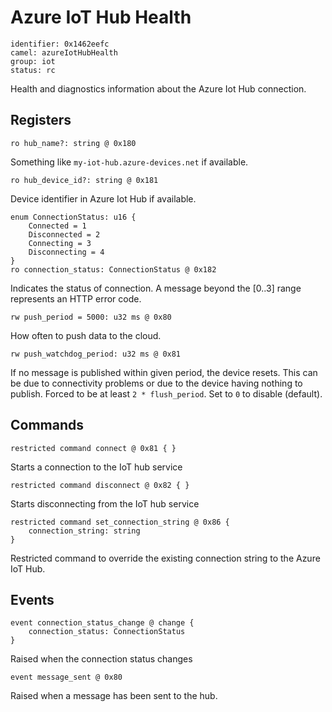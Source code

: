 # Azure IoT Hub Health

    identifier: 0x1462eefc
    camel: azureIotHubHealth
    group: iot
    status: rc

Health and diagnostics information about the Azure Iot Hub connection.

## Registers

    ro hub_name?: string @ 0x180

Something like `my-iot-hub.azure-devices.net` if available.

    ro hub_device_id?: string @ 0x181

Device identifier in Azure Iot Hub if available.

    enum ConnectionStatus: u16 {
        Connected = 1
        Disconnected = 2
        Connecting = 3
        Disconnecting = 4
    }
    ro connection_status: ConnectionStatus @ 0x182

Indicates the status of connection. A message beyond the [0..3] range represents an HTTP error code.

    rw push_period = 5000: u32 ms @ 0x80

How often to push data to the cloud.

    rw push_watchdog_period: u32 ms @ 0x81

If no message is published within given period, the device resets.
This can be due to connectivity problems or due to the device having nothing to publish.
Forced to be at least `2 * flush_period`.
Set to `0` to disable (default).

## Commands

    restricted command connect @ 0x81 { }

Starts a connection to the IoT hub service

    restricted command disconnect @ 0x82 { }

Starts disconnecting from the IoT hub service

    restricted command set_connection_string @ 0x86 {
        connection_string: string
    }

Restricted command to override the existing connection string to the Azure IoT Hub.

## Events

    event connection_status_change @ change {
        connection_status: ConnectionStatus
    }

Raised when the connection status changes

    event message_sent @ 0x80

Raised when a message has been sent to the hub.
